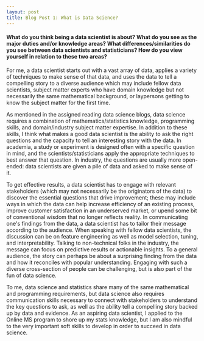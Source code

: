 ```yaml
---
layout: post
title: Blog Post 1: What is Data Science?
---
```


#### What do you think being a data scientist is about?  What do you see as the major duties and/or knowledge areas?  What differences/similarities do you see between data scientists and statisticians?  How do you view yourself in relation to these two areas?

For me, a data scientist starts out with a vast array of data, applies a variety of techniques to make sense of that data, and uses the data to tell a compelling story to a diverse audience which may include fellow data scientists, subject matter experts who have domain knowledge but not necessarily the same mathematical background, or laypersons getting to know the subject matter for the first time.

As mentioned in the assigned reading data science blogs, data science requires a combination of mathematics/statistics knowledge, programming skills, and domain/industry subject matter expertise. In addition to these skills, I think what makes a good data scientist is the ability to ask the right questions and the capacity to tell an interesting story with the data. In academia, a study or experiment is designed often with a specific question in mind, and the scientists/statisticians apply the appropriate techniques to best answer that question. In industry, the questions are usually more open-ended: data scientists are given a pile of data and asked to make sense of it.

To get effective results, a data scientist has to engage with relevant stakeholders (which may not necessarily be the originators of the data) to discover the essential questions that drive improvement; these may include ways in which the data can help increase efficiency of an existing process, improve customer satisfaction in an underserved market, or upend some bit of conventional wisdom that no longer reflects reality. In communicating one's findings from the data, a data scientist has to tailor their message according to the audience. When speaking with fellow data scientists, the discussion can be on feature engineering as well as model selection, tuning, and interpretability. Talking to non-technical folks in the industry, the message can focus on predictive results or actionable insights. To a general audience, the story can perhaps be about a surprising finding from the data and how it reconciles with popular understanding. Engaging with such a diverse cross-section of people can be challenging, but is also part of the fun of data science.

To me, data science and statistics share many of the same mathematical and programming requirements, but data science also requires communication skills necessary to connect with stakeholders to understand the key questions to ask, as well as the ability tell a compelling story backed up by data and evidence. As an aspiring data scientist, I applied to the Online MS program to shore up my stats knowledge, but I am also mindful to the very important soft skills to develop in order to succeed in data science.
